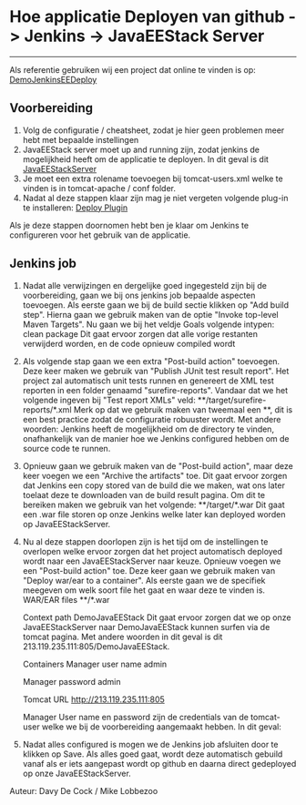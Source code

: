 # Hoe applicatie Deployen van github -> Jenkins -> JavaEEStack Server #

----------

Als referentie gebruiken wij een project dat online te vinden is op: [DemoJenkinsEEDeploy](https://github.com/Dafken/DemoJenkinsEEDeploy.git)

## Voorbereiding ##
1. Volg de configuratie / cheatsheet, zodat je hier geen problemen meer hebt met bepaalde instellingen
2. JavaEEStack server moet up and running zijn, zodat jenkins de mogelijkheid heeft om de applicatie te deployen. In dit geval is dit [JavaEEStackServer](213.119.235.111:805)
3. Je moet een extra rolename toevoegen bij tomcat-users.xml welke te vinden is in tomcat-apache / conf folder.
        <user username="admin" password="admin" roles="manager-script" />
4. Nadat al deze stappen klaar zijn mag je niet vergeten volgende plug-in te installeren: [Deploy Plugin](https://wiki.jenkins-ci.org/display/JENKINS/Deploy+Plugin)

Als je deze stappen doornomen hebt ben je klaar om Jenkins te configureren voor het gebruik van de applicatie.

## Jenkins job ##
1. Nadat alle verwijzingen en dergelijke goed ingegesteld zijn bij de voorbereiding, gaan we bij ons jenkins job bepaalde aspecten toevoegen. Als eerste gaan we bij de build sectie klikken op "Add build step". Hierna gaan we gebruik maken van de optie "Invoke top-level Maven Targets". Nu gaan we bij het veldje Goals volgende intypen:
        clean package
    Dit gaat ervoor zorgen dat alle vorige restanten verwijderd worden, en de code opnieuw compiled wordt
2. Als volgende stap gaan we een extra "Post-build action" toevoegen. Deze keer maken we gebruik van "Publish JUnit test result report". Het project zal automatisch unit tests runnen en genereert de XML test reporten in een folder genaamd "surefire-reports". Vandaar dat we het volgende ingeven bij "Test report XMLs" veld:
        **/target/surefire-reports/*.xml
    Merk op dat we gebruik maken van tweemaal een **, dit is een best practice zodat de configuratie robuuster wordt. Met andere woorden: Jenkins heeft de mogelijkheid om de directory te vinden, onafhankelijk van de manier hoe we Jenkins configured hebben om de source code te runnen.
3. Opnieuw gaan we gebruik maken van de "Post-build action", maar deze keer voegen we een "Archive the artifacts" toe. Dit gaat ervoor zorgen dat Jenkins een copy stored van de build die we maken, wat ons later toelaat deze te downloaden van de build result pagina. Om dit te bereiken maken we gebruik van het volgende:
     **/target/*.war
    Dit gaat een .war file storen op onze Jenkins welke later kan deployed worden op JavaEEStackServer.
4. Nu al deze stappen doorlopen zijn is het tijd om de instellingen te overlopen welke ervoor zorgen dat het project automatisch deployed wordt naar een JavaEEStackServer naar keuze. Opnieuw voegen we een "Post-build action" toe. Deze keer gaan we gebruik maken van "Deploy war/ear to a container". Als eerste gaan we de specifiek meegeven om welk soort file het gaat en waar deze te vinden is.
    WAR/EAR files
        **/*.war
  
    Context path
        DemoJavaEEStack
    Dit gaat ervoor zorgen dat we op onze JavaEEStackServer naar DemoJavaEEStack kunnen surfen via de tomcat pagina. Met andere woorden in dit geval is dit 213.119.235.111:805/DemoJavaEEStack.
  
    Containers
    Manager user name
        admin
  
    Manager password
        admin
  
    Tomcat URL
        http://213.119.235.111:805

    Manager User name en password zijn de credentials van de tomcat-user welke we bij de voorbereiding aangemaakt hebben. In dit geval:
        <user username="admin" password="admin" roles="manager-script" />

5. Nadat alles configured is mogen we de Jenkins job afsluiten door te klikken op Save. Als alles goed gaat, wordt deze automatisch gebuild vanaf als er iets aangepast wordt op github en daarna direct gedeployed op onze JavaEEStackServer.

Auteur: Davy De Cock / Mike Lobbezoo
